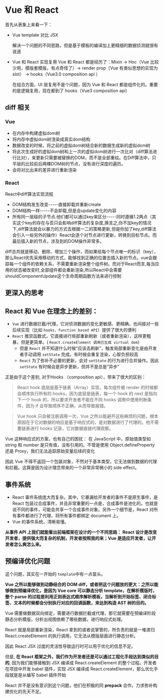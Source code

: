 # Vue 和 React

首先从表象上来看一下：

- Vue template 对比 JSX

  解决一个问题的不同思路，但是基于模板的编译加上更精细的数据侦测就很有说道

- Vue 和 React 实现复用
  Vue 和 React 都是经历了：Mixin -> Hoc（Vue 比较少用，模版套模版，有点奇怪了）-> render prop（Vue 有类似思想的实现为 slot） -> hooks（Vue3.0 composition api ）

  在组合方面，UI 层复用不是个问题，因为 Vue 和 React 都是组件化的。重要的是逻辑复用，现在都到了 hooks（Vue3 composition api）

## diff 相关
### Vue

- 在内存中构建虚拟dom树
- 将内存中虚拟dom树渲染成真实dom结构
- 数据改变的时候，将之前的虚拟dom树结合新的数据生成新的虚拟dom树
- 将此次生成好的虚拟dom树和上一次的虚拟dom树进行一次比对（diff算法进行比对），来更新只需要被替换的DOM，而不是全部重绘。在Diff算法中，只平层的比较前后两棵DOM树的节点，没有进行深度的遍历。
- 会将对比出来的差异进行重新渲染

### React
React中diff算法实现流程
- DOM结构发生改变-----直接卸载并重新create
- DOM结构一样-----不会卸载,但是会update变化的内容
- 所有同一层级的子节点.他们都可以通过key来区分-----同时遵循1.2两点（其实这个key的存在与否只会影响diff算法的复杂度,换言之,你不加key的情况下,diff算法就会以暴力的方式去根据一二的策略更新,但是你加了key,diff算法会引入一些另外的操作）React会逐个对节点进行更新，转换到目标节点。而最后插入新的节点，涉及到的DOM操作非常多。

diff总共就是移动、删除、增加三个操作，而如果给每个节点唯一的标识（key），那么React优先采用移动的方式，能够找到正确的位置去插入新的节点。vue会跟踪每一个组件的依赖关系，不需要重新渲染整个组件树。而对于React而言,每当应用的状态被改变时,全部组件都会重新渲染,所以React中会需要shouldComponentUpdate这个生命周期函数方法来进行控制


## 更深入的思考

## React 和 Vue 在理念上的差别：

- `Vue` 进行数据拦截/代理，它对侦测数据的变化更敏感、更精确，也间接对一些后续实现（比如 `hooks，function based API`）提供了很大的便利
- `React` 推崇函数式，它直接进行局部重新刷新（或者重新渲染），这样更粗暴，但是更简单。( `React.createElement 调用已生成 virtual dom`)
  - 但是 `React` 并不知道什么时候“应该去刷新”，触发局部重新变化是由开发者手动调用 `setState` 完成。有时候会重复渲染，心智负担较高
  - `React` 为了弥补不必要的更新，会对 `setState` 的行为进行合并操作。因此 `setState` 有时候会是异步更新，但并不是总是“异步”

正是由于这个差别, 对于Hooks （composition api），带来了很大的区别： 

> React hook 底层是基于链表（Array）实现，每次组件被 render 的时候都会顺序执行所有的 hooks，因为底层是链表，每一个 hook 的 next 是指向下一个 hook 的，所以要求开发者不能在不同 hooks 调用中使用判断条件，因为 if 会导致顺序不正确，从而导致报错。


>Vue hook 只会被注册调用一次，Vue 之所以能避开这些麻烦的问题，根本原因在于它对数据的响应是基于响应式的，是对数据进行了代理的。他不需要链表进行 hooks 记录，它对数据直接代理观察。

Vue 这种响应式的方案，也有自己的困扰： 在 JavaScript 中，原始值类型如 string 和 number 是只有值，没有引用的。不管是使用 Object.defineProperty 还是 Proxy，我们无法追踪原始变量后续的变化

因此 Vue 不得不返回一个包装对象，不然对于基本类型，它无法做到数据的代理和拦截。这算是因为设计理念带来的一个非常非常微小的 side effect。

## 事件系统
- React 事件系统庞大而复杂。其中，它暴漏给开发者的事件不是原生事件，是 React 包装过合成事件，并且非常重要的一点是，合成事件是池化的。也就是说不同的事件，可能会共享一个合成事件对象。另外一个细节是，React 对所有事件都进行了代理，将所有事件都绑定 document 上。
- Vue 的事件系统，清晰易懂。   

**从事件 API 上我们就能看出前端框架在设计的一个不同思路： React 设计是改变开发者，提供强大而复杂的机制，开发者按照我的来；Vue 是适应开发者，让开发者怎么爽怎么来。**

## 预编译优化问题
这个问题，其实在一开始的 `template`中有一点苗头。

**Vue 之所以能够做到动静结合的 DOM diff，或者把这个问题放的更大：之所以能够做到预编译优化，是因为 Vue core 可以静态分析 template，在解析模版时，整个 parse 的过程是利用正则表达式顺序解析模板，当解析到开始标签、闭合标签、文本的时候都会分别执行对应的回调函数，来达到构造 AST 树的目的。**

Vue 需要做数据双向绑定，需要进行数据拦截或代理，那它就需要在预编译阶段静态分析模版，分析出视图依赖了哪些数据，进行响应式处理。

React 就是局部重新渲染，React 拿到的或者说掌管的，所负责的就是一堆递归 React.createElement 的执行调用，它无法从模版层面进行静态分析。

因此 React JSX 过度的灵活性导致运行时可以用于优化的信息不足。

但是, **在 React 框架之外，我们作为开发者还是可以通过工程化手段达到类似的目的**, 因为我们能够接触到 JSX 编译成 React.createElement 的整个过程。开发者在项目中开发 babel 插件，实现 JSX 编译成 React.createElement，那么优化手段就是是从编写 babel 插件开始

React 并不是没有意识到这个问题，他们在积极的同 **prepack** 合作。力求弥补构建优化的先天不足。
